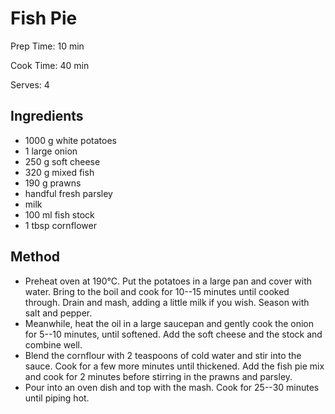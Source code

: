 # Fish Pie

Prep Time: 10 min

Cook Time: 40 min

Serves: 4
## Ingredients
* 1000 g white potatoes
* 1 large onion
* 250 g soft cheese
* 320 g mixed fish
* 190 g prawns
* handful fresh parsley
* milk
* 100 ml fish stock
* 1 tbsp cornflower


## Method
* Preheat oven at 190°C. Put the potatoes in a large pan and cover with water. Bring to the boil and cook for 10--15 minutes until cooked through. Drain and mash, adding a little milk if you wish. Season with salt and pepper.
* Meanwhile, heat the oil in a large saucepan and gently cook the onion for 5--10 minutes, until softened. Add the soft cheese and the stock and combine well.
* Blend the cornflour with 2 teaspoons of cold water and stir into the sauce. Cook for a few more minutes until thickened. Add the fish pie mix and cook for 2 minutes before stirring in the prawns and parsley.
* Pour into an oven dish and top with the mash. Cook for 25--30 minutes until piping hot.
